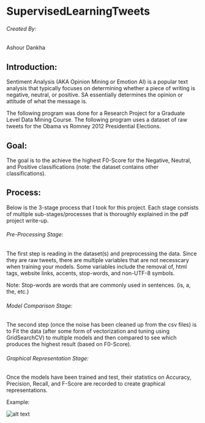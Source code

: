 # SupervisedLearningTweets

###### Created By:
Ashour Dankha

## Introduction:

Sentiment Analysis (AKA Opinion Mining or Emotion AI) is a popular text analysis that typically focuses on determining whether a piece of writing is negative, neutral, or positive. SA essentially determines the opinion or attitude of what the message is.

The following program was done for a Research Project for a Graduate Level Data Mining Course.
The following program uses a dataset of raw tweets for the Obama vs Romney 2012 Presidential Elections.

## Goal:
The goal is to the achieve the highest F0-Score for the Negative, Neutral, and Positive classifications (note: the dataset contains other classifications).

## Process:
Below is the 3-stage process that I took for this project. Each stage consists of multiple sub-stages/processes that is thoroughly explained in the pdf project write-up.

###### Pre-Processing Stage:
The first step is reading in the dataset(s) and preprocessing the data. Since they are raw tweets, there are multiple variables that are not necesscary when training your models. Some variables include the removal of, html tags, website links, accents, stop-words, and non-UTF-8 symbols.

Note: Stop-words are words that are commonly used in sentences. (is, a, the, etc.)

###### Model Comparison Stage:
The second step (once the noise has been cleaned up from the csv files) is to Fit the data (after some form of vectorization and tuning using GridSearchCV) to multiple models and then compared to see which produces the highest result (based on F0-Score).

###### Graphical Representation Stage:
Once the models have been trained and test, their statistics on Accuracy, Precision, Recall, and F-Score are recorded to create graphical representations.

Example:

![alt text](https://i.imgur.com/fHZ4lvR.png)



